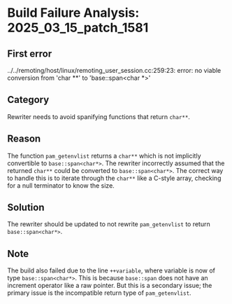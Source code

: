 # Build Failure Analysis: 2025_03_15_patch_1581

## First error

../../remoting/host/linux/remoting_user_session.cc:259:23: error: no viable conversion from 'char **' to 'base::span<char *>'

## Category
Rewriter needs to avoid spanifying functions that return `char**`.

## Reason
The function `pam_getenvlist` returns a `char**` which is not implicitly convertible to `base::span<char*>`. The rewriter incorrectly assumed that the returned `char**` could be converted to `base::span<char*>`. The correct way to handle this is to iterate through the `char**` like a C-style array, checking for a null terminator to know the size.

## Solution
The rewriter should be updated to not rewrite `pam_getenvlist` to return `base::span<char*>`.

## Note
The build also failed due to the line `++variable`, where variable is now of type `base::span<char*>`. This is because `base::span` does not have an increment operator like a raw pointer. But this is a secondary issue; the primary issue is the incompatible return type of `pam_getenvlist`.